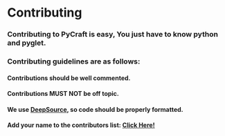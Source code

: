 # Contributing 
### Contributing to PyCraft is easy, You just have to know python and pyglet.

### Contributing guidelines are as follows:

#### Contributions should be well commented.
#### Contributions MUST NOT be off topic.
#### We use [DeepSource](deepsource.io), so code should be properly formatted.
#### Add your name to the contributors list: [Click Here!](https://github.com/TheWebCrafters/PyCraft/issues/5)
